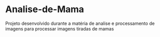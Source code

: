 # Analise-de-Mama
Projeto desenvolvido durante a matéria de analise e processamento de imagens para processar imagens tiradas de mamas
